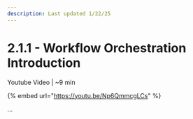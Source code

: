 ```yaml
---
description: Last updated 1/22/25
---
```


# 2.1.1 - Workflow Orchestration Introduction

Youtube Video | \~9 min

{% embed url="https://youtu.be/Np6QmmcgLCs" %}

...

